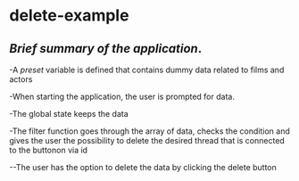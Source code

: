 # delete-example

## <em><strong>Brief summary of the application</strong></em>.

-A *preset* variable is defined that contains dummy data related to films and actors

-When starting the application, the user is prompted for data.

-The global state keeps the data

-The filter function goes through the array of data, checks the condition and gives the user the possibility to delete the desired thread that is connected to the buttonon via id

--The user has the option to delete the data by clicking the delete button
